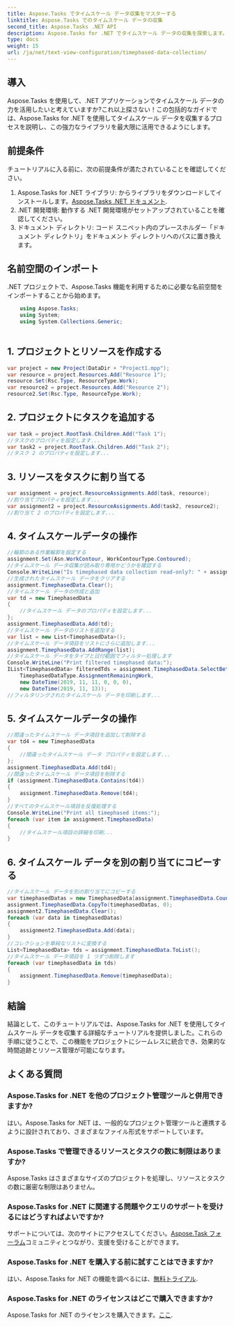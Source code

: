 ```yaml
---
title: Aspose.Tasks でタイムスケール データ収集をマスターする
linktitle: Aspose.Tasks でのタイムスケール データの収集
second_title: Aspose.Tasks .NET API
description: Aspose.Tasks for .NET でタイムスケール データの収集を探索します。ステップバイステップガイド、よくある質問など。今すぐプロジェクト管理能力を強化してください。
type: docs
weight: 15
url: /ja/net/text-view-configuration/timephased-data-collection/
---
```

## 導入
Aspose.Tasks を使用して、.NET アプリケーションでタイムスケール データの力を活用したいと考えていますか?これ以上探さない！この包括的なガイドでは、Aspose.Tasks for .NET を使用してタイムスケール データを収集するプロセスを説明し、この強力なライブラリを最大限に活用できるようにします。
## 前提条件
チュートリアルに入る前に、次の前提条件が満たされていることを確認してください。
1.  Aspose.Tasks for .NET ライブラリ: からライブラリをダウンロードしてインストールします。[Aspose.Tasks .NET ドキュメント](https://reference.aspose.com/tasks/net/).
2. .NET 開発環境: 動作する .NET 開発環境がセットアップされていることを確認してください。
3. ドキュメント ディレクトリ: コード スニペット内のプレースホルダー「ドキュメント ディレクトリ」をドキュメント ディレクトリへのパスに置き換えます。
## 名前空間のインポート
.NET プロジェクトで、Aspose.Tasks 機能を利用するために必要な名前空間をインポートすることから始めます。
```csharp
    using Aspose.Tasks;
    using System;
    using System.Collections.Generic;
    
```
## 1. プロジェクトとリソースを作成する
```csharp
var project = new Project(DataDir + "Project1.mpp");
var resource = project.Resources.Add("Resource 1");
resource.Set(Rsc.Type, ResourceType.Work);
var resource2 = project.Resources.Add("Resource 2");
resource2.Set(Rsc.Type, ResourceType.Work);
```
## 2. プロジェクトにタスクを追加する
```csharp
var task = project.RootTask.Children.Add("Task 1");
//タスクのプロパティを設定します...
var task2 = project.RootTask.Children.Add("Task 2");
//タスク 2 のプロパティを設定します...
```
## 3. リソースをタスクに割り当てる
```csharp
var assignment = project.ResourceAssignments.Add(task, resource);
//割り当てプロパティを設定します...
var assignment2 = project.ResourceAssignments.Add(task2, resource2);
//割り当て 2 のプロパティを設定します...
```
## 4. タイムスケールデータの操作
```csharp
//輪郭のある作業輪郭を設定する
assignment.Set(Asn.WorkContour, WorkContourType.Contoured);
//タイムスケール データ収集が読み取り専用かどうかを確認する
Console.WriteLine("Is timephased data collection read-only?: " + assignment.TimephasedData.IsReadOnly);
//生成されたタイムスケール データをクリアする
assignment.TimephasedData.Clear();
//タイムスケール データの作成と追加
var td = new TimephasedData
{
    //タイムスケール データのプロパティを設定します...
};
assignment.TimephasedData.Add(td);
//タイムスケール データのリストを追加する
var list = new List<TimephasedData>();
//タイムスケール データ項目をリストにさらに追加します...
assignment.TimephasedData.AddRange(list);
//タイムスケール データをタイプと日付範囲でフィルター処理します
Console.WriteLine("Print filtered timephased data:");
IList<TimephasedData> filteredTds = assignment.TimephasedData.SelectBetweenStartAndFinish(
    TimephasedDataType.AssignmentRemainingWork,
    new DateTime(2019, 11, 11, 0, 0, 0),
    new DateTime(2019, 11, 13));
//フィルタリングされたタイムスケール データを印刷します...
```
## 5. タイムスケールデータの操作
```csharp
//間違ったタイムスケール データ項目を追加して削除する
var td4 = new TimephasedData
{
    //間違ったタイムスケール データ プロパティを設定します...
};
assignment.TimephasedData.Add(td4);
//間違ったタイムスケール データ項目を削除する
if (assignment.TimephasedData.Contains(td4))
{
    assignment.TimephasedData.Remove(td4);
}
//すべてのタイムスケール項目を反復処理する
Console.WriteLine("Print all timephased items:");
foreach (var item in assignment.TimephasedData)
{
    //タイムスケール項目の詳細を印刷...
}
```
## 6. タイムスケール データを別の割り当てにコピーする
```csharp
//タイムスケール データを別の割り当てにコピーする
var timephasedDatas = new TimephasedData[assignment.TimephasedData.Count];
assignment.TimephasedData.CopyTo(timephasedDatas, 0);
assignment2.TimephasedData.Clear();
foreach (var data in timephasedDatas)
{
    assignment2.TimephasedData.Add(data);
}
//コレクションを単純なリストに変換する
List<TimephasedData> tds = assignment.TimephasedData.ToList();
//タイムスケール データ項目を 1 つずつ削除します
foreach (var timephasedData in tds)
{
    assignment.TimephasedData.Remove(timephasedData);
}
```
## 結論
結論として、このチュートリアルでは、Aspose.Tasks for .NET を使用してタイムスケール データを収集する詳細なチュートリアルを提供しました。これらの手順に従うことで、この機能をプロジェクトにシームレスに統合でき、効果的な時間追跡とリソース管理が可能になります。
## よくある質問
### Aspose.Tasks for .NET を他のプロジェクト管理ツールと併用できますか?
はい。Aspose.Tasks for .NET は、一般的なプロジェクト管理ツールと連携するように設計されており、さまざまなファイル形式をサポートしています。
### Aspose.Tasks で管理できるリソースとタスクの数に制限はありますか?
Aspose.Tasks はさまざまなサイズのプロジェクトを処理し、リソースとタスクの数に厳密な制限はありません。
### Aspose.Tasks for .NET に関連する問題やクエリのサポートを受けるにはどうすればよいですか?
サポートについては、次のサイトにアクセスしてください。[Aspose.Task フォーラム](https://forum.aspose.com/c/tasks/15)コミュニティとつながり、支援を受けることができます。
### Aspose.Tasks for .NET を購入する前に試すことはできますか?
はい、Aspose.Tasks for .NET の機能を調べるには、[無料トライアル](https://releases.aspose.com/).
### Aspose.Tasks for .NET のライセンスはどこで購入できますか?
Aspose.Tasks for .NET のライセンスを購入できます。[ここ](https://purchase.aspose.com/buy).